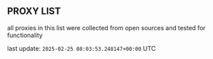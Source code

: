 ## PROXY LIST

all proxies in this list were collected from open sources and tested for functionality

last update: `2025-02-25 08:03:53.248147+00:00` UTC